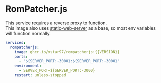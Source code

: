 # RomPatcher.js

This service requires a reverse proxy to function.  
This image also uses [static-web-server](https://static-web-server.net/configuration/environment-variables/) as a base, so most env variables will function normally.

```yaml
services:
  rompatcherjs:
    image: ghcr.io/xstar97/rompatcherjs:{{VERSION}}
    ports:
      - "${SERVER_PORT:-3000}:${SERVER_PORT:-3000}"
    environment:
      - SERVER_PORT=${SERVER_PORT:-3000}
    restart: unless-stopped
```
